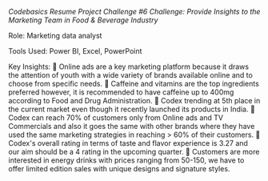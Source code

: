 *Codebasics Resume Project Challenge #6 Challenge: Provide Insights to the Marketing Team in Food & Beverage Industry*

Role: Marketing data analyst

Tools Used: Power BI, Excel, PowerPoint

Key Insights: 
	Online ads are a key marketing platform because it draws the attention of youth with a wide variety of brands available online and to choose from specific needs.
	Caffeine and vitamins are the top ingredients preferred however, it is recommended to have caffeine up to 400mg according to Food and Drug Administration.
	Codex trending at 5th place in the current market even though it recently launched its products in India.
	Codex can reach 70% of customers only from Online ads and TV Commercials and also it goes the same with other brands where they have used the same marketing strategies in reaching > 60% of their customers.
	Codex's overall rating in terms of taste and flavor experience is 3.27 and our aim should be a 4 rating in the upcoming quarter.
	Customers are more interested in energy drinks with prices ranging from 50-150, we have to offer limited edition sales with unique designs and signature styles.
